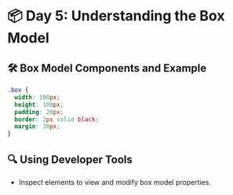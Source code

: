 # 📦 Day 5: Understanding the Box Model

## 🛠️ Box Model Components and Example
```css
.box {
  width: 100px;
  height: 100px;
  padding: 20px;
  border: 2px solid black;
  margin: 30px;
}
```

## 🔍 Using Developer Tools
- Inspect elements to view and modify box model properties.